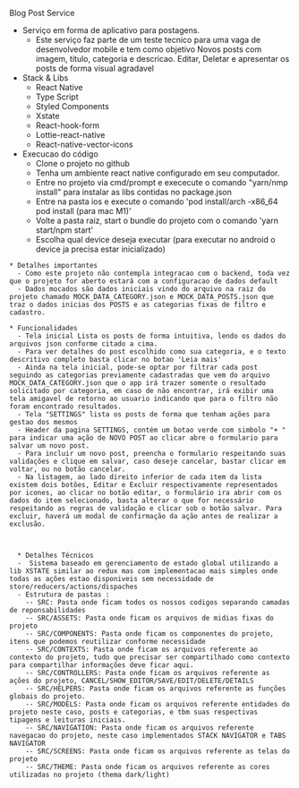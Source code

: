 Blog Post Service
   * Serviço em forma de aplicativo para postagens.
      - Este serviço faz parte de um teste tecnico para uma vaga de desenvolvedor mobile e tem como objetivo Novos posts com imagem, titulo, categoria e descricao. Editar, Deletar e apresentar os posts de forma visual agradavel
   * Stack & Libs
      - React Native
      - Type Script
      - Styled Components
      - Xstate
      - React-hook-form
      - Lottie-react-native
      - React-native-vector-icons
   * Execucao do código
     - Clone o projeto no github
     - Tenha um ambiente react native configurado em seu computador.
     - Entre no projeto via cmd/prompt e exececute o comando "yarn/nmp install" para instalar as libs contidas no package.json
     - Entre na pasta ios e execute o comando 'pod install/arch -x86_64 pod install (para mac M1)'
     - Volte a pasta raiz, start o bundle do projeto com o comando 'yarn start/npm start'
     - Escolha qual device deseja executar (para executar no android o device ja precisa estar inicializado)

    * Detalhes importantes
      - Como este projeto não contempla integracao com o backend, toda vez que o projeto for aberto estará com a configuracao de dados default
      - Dados mocados são dados iniciais vindo do arquivo na raiz do projeto chamado MOCK_DATA_CATEGORY.json e MOCK_DATA_POSTS.json que traz o dados inicias dos POSTS e as categorias fixas de filtro e cadastro.
      
    * Funcionalidades
      - Tela inicial Lista os posts de forma intuitiva, lendo os dados do arquivos json conforme citado a cima.
      - Para ver detalhes do post escolhido como sua categoria, e o texto descritivo completo basta clicar no botao 'Leia mais'
      - Ainda na tela inicial, pode-se optar por filtrar cada post seguindo as categorias previamente cadastradas que vem do arquivo MOCK_DATA_CATEGORY.json que o app irá trazer somente o resultado solicitado por categoria, em caso de não encontrar, irá exibir uma tela amigavel de retorno ao usuario indicando que para o filtro não foram encontrado resultados.
      - Tela "SETTINGS" lista os posts de forma que tenham ações para gestao dos mesmos
      - Header da pagina SETTINGS, contém um botao verde com simbolo "+ " para indicar uma ação de NOVO POST ao clicar abre o formulario para salvar um novo post.
      - Para incluir um novo post, preencha o formulario respeitando suas validações e clique em salvar, caso deseje cancelar, bastar clicar em voltar, ou no botão cancelar.
      - Na listagem, ao lado direito inferior de cada item da lista existem dois botões, Editar e Excluir respectivamente representados por icones, ao clicar no botão editar, o formulário ira abrir com os dados do item selecionado, basta alterar o que for necessário respeitando as regras de validação e clicar sob o botão salvar. Para excluir, haverá um modal de confirmação da ação antes de realizar a exclusão.



      * Detalhes Técnicos
      -  Sistema baseado em gerenciamento de estado global utilizando a lib XSTATE similar ao redux mas com implementacao mais simples onde todas as ações estao disponiveis sem necessidade de store/reducers/actions/dispaches
      - Estrutura de pastas : 
        -- SRC: Pasta onde ficam todos os nossos codigos separando camadas de reponsabilidades
        -- SRC/ASSETS: Pasta onde ficam os arquivos de midias fixas do projeto
        -- SRC/COMPONENTS: Pasta onde ficam os componentes do projeto, itens que podemos reutilizar conforme necessidade
        -- SRC/CONTEXTS: Pasta onde ficam os arquivos referente ao contexto do projeto, tudo que precisar ser compartilhado como contexto para compartilhar informações deve ficar aqui.
        -- SRC/CONTROLLERS: Pasta onde ficam os arquivos referente as ações do projeto, CANCEL/SHOW_EDITOR/SAVE/EDIT/DELETE/DETAILS
        -- SRC/HELPERS: Pasta onde ficam os arquivos referente as funções globais do projeto.
        -- SRC/MODELS: Pasta onde ficam os arquivos referente entidades do projeto neste caso, posts e categorias, e tbm suas respectivas tipagens e leituras iniciais.
        -- SRC/NAVIGATION: Pasta onde ficam os arquivos referente navegacao do projeto, neste caso implementados STACK NAVIGATOR e TABS NAVIGATOR
        -- SRC/SCREENS: Pasta onde ficam os arquivos referente as telas do projeto
        -- SRC/THEME: Pasta onde ficam os arquivos referente as cores utilizadas no projeto (thema dark/light) 
        
        
        
        
        
        
        
                
      
      
            
